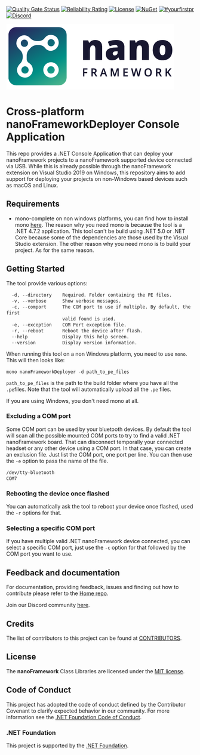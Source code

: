 [![Quality Gate Status](https://sonarcloud.io/api/project_badges/measure?project=nanoframework_nanoFrameworkDeployer&metric=alert_status)](https://sonarcloud.io/dashboard?id=nanoframework_nanoFrameworkDeployer) [![Reliability Rating](https://sonarcloud.io/api/project_badges/measure?project=nanoframework_nanoFrameworkDeployer&metric=reliability_rating)](https://sonarcloud.io/dashboard?id=nanoframework_nanoFrameworkDeployer) [![License](https://img.shields.io/badge/License-MIT-blue.svg)](LICENSE) [![NuGet](https://img.shields.io/nuget/dt/nanoFrameworkDeployer.svg?label=NuGet&style=flat&logo=nuget)](https://www.nuget.org/packages/nanoFrameworkDeployer/) [![#yourfirstpr](https://img.shields.io/badge/first--timers--only-friendly-blue.svg)](https://github.com/nanoframework/Home/blob/master/CONTRIBUTING.md) [![Discord](https://img.shields.io/discord/478725473862549535.svg?logo=discord&logoColor=white&label=Discord&color=7289DA)](https://discord.gg/gCyBu8T)

![nanoFramework logo](https://github.com/nanoframework/Home/blob/master/resources/logo/nanoFramework-repo-logo.png)

# Cross-platform nanoFrameworkDeployer Console Application 

This repo provides a .NET Console Application that can deploy your nanoFramework projects to a nanoFramework supported device connected via USB. While this is already possible through the nanoFramework extension on Visual Studio 2019 on Windows, this repository aims to add support for deploying your projects on non-Windows based devices such as macOS and Linux.

## Requirements

- mono-complete on non windows platforms, you can find how to install mono [here](https://www.mono-project.com/docs/getting-started/install/). The reason why you need mono is because the tool is a .NET 4.7.2 application. This tool can't be build using .NET 5.0 or .NET Core because some of the dependencies are those used by the Visual Studio extension. The other reason why you need mono is to build your project. As for the same reason.

## Getting Started

The tool provide various options:

```text
  -d, --directory    Required. Folder containing the PE files.
  -v, --verbose      Show verbose messages.
  -c, --comport      The COM port to use if multiple. By default, the first
                     valid found is used.
  -e, --exception    COM Port exception file.
  -r, --reboot       Reboot the device after flash.
  --help             Display this help screen.
  --version          Display version information.
```

When running this tool on a non Windows platform, you need to use `mono`. This will then looks like:

```shell
mono nanoFrameworkDeployer -d path_to_pe_files
```

`path_to_pe_files` is the path to the build folder where you have all the `.pe`files. Note that the tool will automatically upload all the `.pe` files.

If you are using Windows, you don't need mono at all.

### Excluding a COM port

Some COM port can be used by your bluetooth devices. By default the tool will scan all the possible mounted COM ports to try to find a valid .NET nanoFramework board. That can disconnect temporally your connected headset or any other device using a COM port. In that case, you can create an exclusion file. Just list the COM port, one port per line. You can then use the `-e` option to pass the name of the file.

```text
/dev/tty-bluetooth
COM7
```

### Rebooting the device once flashed

You can automatically ask the tool to reboot your device once flashed, used the `-r` options for that.

### Selecting a specific COM port

If you have multiple valid .NET nanoFramework device connected, you can select a specific COM port, just use the `-c` option for that followed by the COM port you want to use.

## Feedback and documentation

For documentation, providing feedback, issues and finding out how to contribute please refer to the [Home repo](https://github.com/nanoframework/Home).

Join our Discord community [here](https://discord.gg/gCyBu8T).

## Credits

The list of contributors to this project can be found at [CONTRIBUTORS](https://github.com/nanoframework/Home/blob/master/CONTRIBUTORS.md).

## License

The **nanoFramework** Class Libraries are licensed under the [MIT license](LICENSE).

## Code of Conduct

This project has adopted the code of conduct defined by the Contributor Covenant to clarify expected behavior in our community.
For more information see the [.NET Foundation Code of Conduct](https://dotnetfoundation.org/code-of-conduct).

### .NET Foundation

This project is supported by the [.NET Foundation](https://dotnetfoundation.org).
